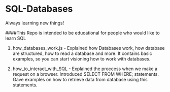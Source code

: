 # SQL-Databases
Always learning new things!

####This Repo is intended to be educational for people who would like to learn SQL 

1) how_databases_work.js - Explained how Databases work, how database are structured, how to read a database and more. It contains basic examples, so you can start visioning how to work with databases.

2) how_to_interact_with_SQL - Explained the proccess when we make a request on a browser. Introduced SELECT FROM WHERE; statements. Gave examples on how to retrieve data from database using this statements.
